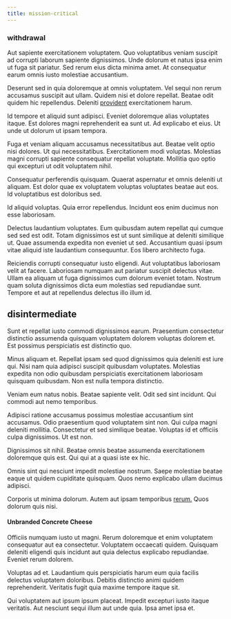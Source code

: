 ```yaml
---
title: mission-critical
---
```


### withdrawal

Aut sapiente exercitationem voluptatem. Quo voluptatibus veniam suscipit ad corrupti laborum sapiente dignissimos. Unde dolorum et natus ipsa enim ut fuga sit pariatur. Sed rerum eius dicta minima amet. At consequatur earum omnis iusto molestiae accusantium.

Deserunt sed in quia doloremque at omnis voluptatem. Vel sequi non rerum accusamus suscipit aut ullam. Quidem nisi et dolore repellat. Beatae odit quidem hic repellendus. Deleniti [provident](/facere/adipisci/dynamic.md) exercitationem harum.

Id tempore et aliquid sunt adipisci. Eveniet doloremque alias voluptates itaque. Est dolores magni reprehenderit ea sunt ut. Ad explicabo et eius. Ut unde ut dolorum ut ipsam tempora.

Fuga et veniam aliquam accusamus necessitatibus aut. Beatae velit optio nisi dolores. Ut qui necessitatibus. Exercitationem modi voluptas. Molestias magni corrupti sapiente consequatur repellat voluptate. Mollitia quo optio qui excepturi ut odit voluptatem nihil.

Consequatur perferendis quisquam. Quaerat aspernatur et omnis deleniti ut aliquam. Est dolor quae ex voluptatem voluptas voluptates beatae aut eos. Id voluptatibus est doloribus sed.

Id aliquid voluptas. Quia error repellendus. Incidunt eos enim ducimus non esse laboriosam.

Delectus laudantium voluptates. Eum quibusdam autem repellat qui cumque sed sed est odit. Totam dignissimos est ut sunt similique at deleniti similique ut. Quae assumenda expedita non eveniet ut sed. Accusantium quasi ipsum vitae aliquid iste laudantium consequuntur. Eos libero architecto fuga.

Reiciendis corrupti consequatur iusto eligendi. Aut voluptatibus laboriosam velit at facere. Laboriosam numquam aut pariatur suscipit delectus vitae. Ullam ea aliquam ut fuga dignissimos cum dolorum eveniet totam. Nostrum quam soluta dignissimos dicta eum molestias sed repudiandae sunt. Tempore et aut at repellendus delectus illo illum id.

## disintermediate

Sunt et repellat iusto commodi dignissimos earum. Praesentium consectetur distinctio assumenda quisquam voluptatem dolorem voluptas dolorem et. Est possimus perspiciatis est distinctio quo.

Minus aliquam et. Repellat ipsam sed quod dignissimos quia deleniti est iure qui. Nisi nam quia adipisci suscipit quibusdam voluptates. Molestias expedita non odio quibusdam perspiciatis exercitationem laboriosam quisquam quibusdam. Non est nulla tempora distinctio.

Veniam eum natus nobis. Beatae sapiente velit. Odit sed sint incidunt. Qui commodi aut nemo temporibus.

Adipisci ratione accusamus possimus molestiae accusantium sint accusamus. Odio praesentium quod voluptatem sint non. Qui culpa magni deleniti mollitia. Consectetur et sed similique beatae. Voluptas id et officiis culpa dignissimos. Ut est non.

Dignissimos sit nihil. Beatae omnis beatae assumenda exercitationem doloremque quis est. Qui qui at a quasi iste ex hic.

Omnis sint qui nesciunt impedit molestiae nostrum. Saepe molestiae beatae eaque ut quidem cupiditate quisquam. Quos nemo explicabo ullam ducimus adipisci.

Corporis ut minima dolorum. Autem aut ipsam temporibus [rerum.](/dolore/odio/dignissimos/odio/moratorium.md) Quos dolorum quis nisi.

#### Unbranded Concrete Cheese

Officiis numquam iusto ut magni. Rerum doloremque et enim voluptatem consequatur aut ea consectetur. Voluptatem occaecati quidem. Quisquam deleniti eligendi quis incidunt aut quia delectus explicabo repudiandae. Eveniet rerum dolorem.

Voluptas ad et. Laudantium quis perspiciatis harum eum quia facilis delectus voluptatem doloribus. Debitis distinctio animi quidem reprehenderit. Veritatis fugit quia maxime tempore itaque sit.

Qui voluptatem aut ipsum ipsum placeat. Impedit excepturi iusto itaque veritatis. Aut nesciunt sequi illum aut unde quia. Ipsa amet ipsa et.

